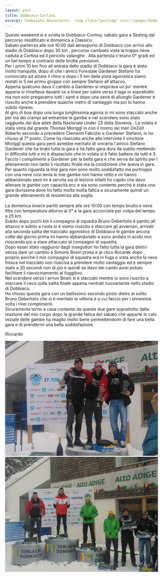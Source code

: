 ```yaml
---
layout: post
title: Dobbiaco-Cortina
excerpt: Combinata devastante!  <img class="postimg" src="/images/dobbiacocombi.jpg">
---
```


Questo weekend si è svolta la Dobbiaco-Cortina, sabato gara a Skating dal percorso modificato e domenica a Classico.<br>
Sabato partenza alle ore 10:00 dall aereoporto di Dobbiaco con arrivo allo stadio di Dobbiaco dopo 30 km , percorso cambiato vista la troppo neve caduta a Cortina ed il pericolo valanghe .
Alla partenza c'erano 0* gradi ed un bel tempo a contrario delle brutte previsioni.<br>
Per i primi 10 km fino all entrata dello stadio di Dobbiaco la gara è stata molto tranquilla, dopo di che l amico Forestale Gardener Stefano ha cominciato ad alzare il ritmo e dopo i 5 km della pista agonistica siamo restati in 5 nel primo gruppo con sempre Stefano all attacco.<br>
Appena qualcuno dava il cambio a Gardener si respirava un po' mentre appena si rimetteva davanti lui a tirare per salire verso il lago io soprattutto ma non solo pregavamo tutti i santi e dopo una serie di allunghi Gardener è riuscito anche a prendere qualche metro di vantaggio ma poi lo hanno subito ripreso.<br>
Al giro di boa dopo una lunga lunghissima agonia io mi sono staccato anche per via dei crampi ad entrambe le gambe e nel scendere sono stato raggiunto dai due atleti della Nazionale Under 23 della Slovenia . La volata è stata vinta dal grande Thomas Moriggl in con il nostro ski man DeZolt Roberto secondo a precedere Clementi Fabrizio e Gardener Stefano, io ho chiuso al 7° posto. Come ha rilasciato anche alle interviste il vincitore Moriggl questa gara però avrebbe meritato di vincerla l'amico Stefano Gardener che ha tirato tutta la gara e ha fatto gara dura da subito mettendo in difficoltà tutti e mi è dispiaciuto che in volata si è fatto battere da tutti e 3.<br>
Faccio i complimenti a Gardener per la bella gara e che serva da spirito per l allenamento non tanto il risultato finale ma la condizione che aveva in gara.<br>
Per quanto riguarda la mia gara non sono molto soddisfatto ma purtroppo con una neve così lenta le mie gambe non hanno retto e mi hanno abbandonato però mi è servita sia di lezione infatti ho capito che devo allenare le gambe con capacità ecc e sia sono contento perché è stata una gara durissima dove ho fatto molta molta fatica e sicuramente quindi un grande allenamento di resistenza alla soglia.
<br><br>
La domenica invece partiti sempre alle ore 10:00 con tempo brutto e neve fitta con temperatura attorno ai 0° e la gara accorciata per colpa del tempo a 25 km.<br>
Subito dopo pochi km il compagno di squadra Bruno Debertolis è partito all attacco e subito a ruota io e siamo riuscito a staccare gli avversari, arrivati alla seconda salita del tracciato agonistico di Dobbiaco  le gambe ancora cotte dal giorno prima mi hanno abbandonato e sono andato in acido non riuscendo più a stare attaccato al compagno di squadra.<br>
Dopo esser stato raggiunto dagli inseguitori ho fatto tutta la gara dietro senza dare un cambio a Simone Bosin prima e al ceco Rocarek dopo , proprio perché il mio compagno di squadra era in fuga e vista anche la neve fresca nel tracciato non riusciva a prendere molto vantaggio ed è sempre stato a 20 secondi non di più e quindi se davo dei cambi avrei potuto facilitare il riavvicinamento al fuggitivo.<br>
Nel scendere verso l arrivo Bosin si è staccato mentre io sono riuscito a staccare il ceco sulla salita finale appena rientrati nuovamente nello stadio di Dobbiaco.<br>
Ho chiuso  questa gara con un bellissimo secondo posto dietro al solito Bruno Debertolis che si è  meritato la vittoria e a cui faccio per l ennesima volta i miei complimenti.<br>
Sicuramente torno a casa contento da queste due gare soprattutto dalla reazione del mio corpo dopo la grande fatica del sabato che apparte in calo iniziale delle gambe ha reagito molto bene permettendomi di fare una bella gara e di prendermi una bella soddisfazione.<br>

Riccardo


<a href="/images/dobbiacocombi.jpg"><img class="postimg" src="/images/dobbiacocombi.jpg"></a>
<a href="/images/dobbiaco.jpg"><img class="postimg" src="/images/dobbiaco.jpg"></a>



